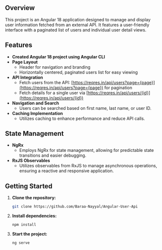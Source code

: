 ## Overview

This project is an Angular 18 application designed to manage and display user information fetched from an external API. It features a user-friendly interface with a paginated list of users and individual user detail views. 

## Features

- **Created Angular 18 project using Angular CLI**
- **Page Layout**
  - Header for navigation and branding
  - Horizontally centered, paginated users list for easy viewing
- **API Integration**
  - Fetch users from the API: [https://reqres.in/api/users?page={page}](https://reqres.in/api/users?page={page}) for pagination
  - Fetch details for a single user via [https://reqres.in/api/users/{id}](https://reqres.in/api/users/{id})
- **Navigation and Search**
  - Users can be searched based on first name, last name, or user ID.
- **Caching Implementation**
  - Utilizes caching to enhance performance and reduce API calls.
  
## State Management

- **NgRx**
  - Employs NgRx for state management, allowing for predictable state transitions and easier debugging.
- **RxJS Observables**
  - Utilizes observables from RxJS to manage asynchronous operations, ensuring a reactive and responsive application.

## Getting Started

1. **Clone the repository:**

   ```bash
   git clone https://github.com/Baraa-Nayyal/Angular-User-Api

2. **Install dependencies:**

   ```bash
   npm install

3. **Start the project:**

   ```bash
   ng serve
